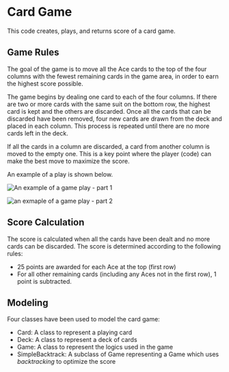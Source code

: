 # Card Game
This code creates, plays, and returns score of a card game.

## Game Rules
The goal of the game is to move all the Ace cards to the top of the four columns with the fewest remaining cards in the game area, in order to earn the highest score possible. 

The game begins by dealing one card to each of the four columns. If there are two or more cards with the same suit on the bottom row, the highest card is kept and the others are discarded. Once all the cards that can be discarded have been removed, four new cards are drawn from the deck and placed in each column. This process is repeated until there are no more cards left in the deck. 

If all the cards in a column are discarded, a card from another column is moved to the empty one. This is a key point where the player (code) can make the best move to maximize the score.

An example of a play is shown below.

![An example of a game play - part 1](https://user-images.githubusercontent.com/77254817/209414378-77bd7207-0121-41cc-a894-4f03a442cda8.png)

![an exmaple of a game play - part 2](https://user-images.githubusercontent.com/77254817/209414384-54b253ab-fb0b-42fb-bf07-9fa966945466.png)

## Score Calculation
The score is calculated when all the cards have been dealt and no more cards can be discarded. 
The score is determined according to the following rules:

- 25 points are awarded for each Ace at the top (first row)
- For all other remaining cards (including any Aces not in the first row), 1 point is subtracted.

## Modeling
Four classes have been used to model the card game:
- Card: A class to represent a playing card
- Deck: A class to represent a deck of cards
- Game: A class to represent the logics used in the game
- SimpleBacktrack: A subclass of Game representing a Game which uses *backtracking* to optimize the score

